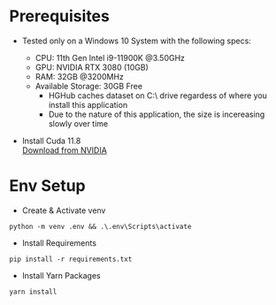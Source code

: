 # Prerequisites

- Tested only on a Windows 10 System with the following specs:

  - CPU: 11th Gen Intel i9-11900K @3.50GHz
  - GPU: NVIDIA RTX 3080 (10GB)
  - RAM: 32GB @3200MHz
  - Available Storage: 30GB Free
    - HGHub caches dataset on C:\ drive regardess of where you install this application
    - Due to the nature of this application, the size is incereasing slowly over time

- Install Cuda 11.8<br>
  [Download from NVIDIA](https://developer.nvidia.com/cuda-11-8-0-download-archive)

# Env Setup

- Create & Activate venv

```shell
python -m venv .env && .\.env\Scripts\activate
```

- Install Requirements

```shell
pip install -r requirements.txt
```

- Install Yarn Packages

```shell
yarn install
```
